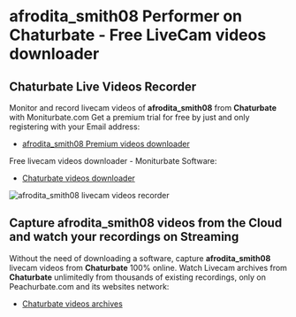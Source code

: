 # afrodita_smith08 Performer on Chaturbate - Free LiveCam videos downloader

## Chaturbate Live Videos Recorder

Monitor and record livecam videos of **afrodita_smith08** from **Chaturbate** with Moniturbate.com
Get a premium trial for free by just and only registering with your Email address:
* [afrodita_smith08 Premium videos downloader](https://moniturbate.com/request-demo-licence-key.html)

Free livecam videos downloader - Moniturbate Software:
* [Chaturbate videos downloader](https://moniturbate.com/moniturbate-download-software.html)

![afrodita_smith08 livecam videos recorder](https://peachurnet.com/templates/moniturbate-software.png)


## Capture afrodita_smith08 videos from the Cloud and watch your recordings on Streaming

Without the need of downloading a software, capture **afrodita_smith08** livecam videos from **Chaturbate** 100% online.
Watch Livecam archives from **Chaturbate** unlimitedly from thousands of existing recordings, only on Peachurbate.com and its websites network:
* [Chaturbate videos archives](https://peachurnet.com/)